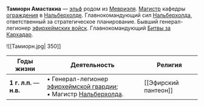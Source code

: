 **Тамиорн Амастакиа** — [эльф](Эльфы) родом из [Мевриэля](Мевриэль.md). [Магистр](Нальберхолд##Магистр%20Коллегии%20(6-8%20уровень)) кафедры [ограждения](Магия##Ограждение) в [Нальберхолде](Нальберхолд). Главнокомандующий сил [Нальберхолда](Нальберхолд), ответственный за стратегическое планирование. Бывший генерал-легионер [эфирхеймских войск](Эфирхейм#Войска). Главнокомандующий [Битвы за Кархадар](Битва%20за%20Кархадар).

![[Тамиорн.jpg| 350]]

| Годы жизни               | Деятельность                                                                                          | Религия              |
| ------------------------ | ----------------------------------------------------------------------------------------------------- | -------------------- |
| **1 г. л.п.** — **н.в.** | • Генерал-легионер [эфирхеймской гвардии](Эфирхейм#Войска);<br>• Магистр [Нальберхолда](Нальберхолд). | [[Эфирский пантеон]] |
